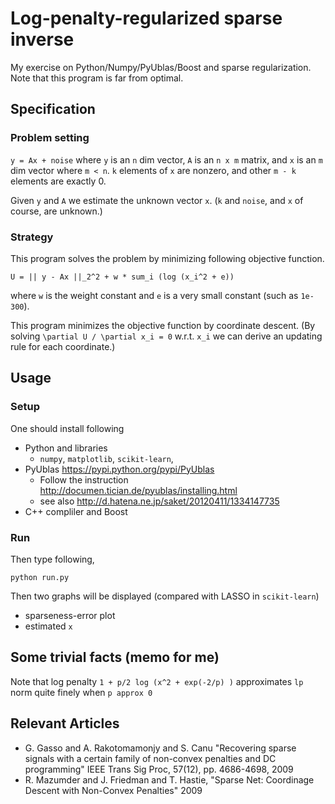 # Log-penalty-regularized sparse inverse

My exercise on Python/Numpy/PyUblas/Boost and sparse regularization.
Note that this program is far from optimal.

## Specification
### Problem setting

`y = Ax + noise` where `y` is an `n` dim vector, `A` is an `n x m` matrix, and `x` is an `m` dim vector where `m < n`.
`k` elements of `x` are nonzero, and other `m - k` elements are exactly 0.

Given `y` and `A` we estimate the unknown vector `x`.
(`k` and `noise`, and `x` of course, are unknown.)

### Strategy

This program solves the problem by minimizing following objective function.

`U = || y - Ax ||_2^2 + w * sum_i (log (x_i^2 + e))`

where `w` is the weight constant and `e` is a very small constant (such as `1e-300`).

This program minimizes the objective function by coordinate descent.
(By solving `\partial U / \partial x_i = 0` w.r.t. `x_i` we can derive an updating rule for each coordinate.)

## Usage
### Setup

One should install following

+ Python and libraries
    + `numpy`, `matplotlib`, `scikit-learn`, 
+ PyUblas https://pypi.python.org/pypi/PyUblas
    + Follow the instruction http://documen.tician.de/pyublas/installing.html
    + see also http://d.hatena.ne.jp/saket/20120411/1334147735
+ C++ compliler and Boost

### Run
Then type following,

    python run.py

Then two graphs will be displayed (compared with LASSO in `scikit-learn`)
+ sparseness-error plot
+ estimated `x`

## Some trivial facts (memo for me)

Note that log penalty `1 + p/2 log (x^2 + exp(-2/p) )` approximates `lp` norm quite finely when `p approx 0`

## Relevant Articles
+ G. Gasso and A. Rakotomamonjy and S. Canu "Recovering sparse signals with a certain family of non-convex penalties and DC programming" IEEE Trans Sig Proc, 57(12), pp. 4686-4698, 2009
+ R. Mazumder and J. Friedman and T. Hastie, "Sparse Net: Coordinage Descent with Non-Convex Penalties" 2009

